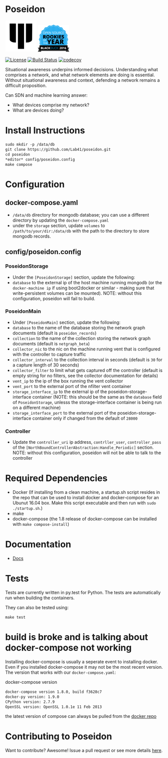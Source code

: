 # Poseidon
![Poseidon Logo](/docs/fork.png) <a href="https://www.blackducksoftware.com/open-source-rookies-2016" ><img src="/docs/Rookies16Badge_1.png" width="100" alt="POSEIDON is now BlackDuck 2016 OpenSource Rookie of the year"></a>

[![License](https://img.shields.io/badge/License-Apache%202.0-blue.svg)](https://opensource.org/licenses/Apache-2.0)
[![Build Status](https://circleci.com/gh/Lab41/poseidon.svg?style=shield&circle-token=29305a2d23d6cac65f811620d75bbe80732472dd)](https://circleci.com/gh/Lab41/poseidon) [![codecov](https://codecov.io/gh/Lab41/poseidon/branch/master/graph/badge.svg?token=ORXmFYC3MM)](https://codecov.io/gh/Lab41/poseidon)

Situational awareness underpins informed decisions. Understanding what comprises a network, and what network elements are doing is essential.  Without situational awareness and context, defending a network remains a difficult proposition.

Can SDN and machine learning answer:
- What devices comprise my network?
- What are devices doing?

# Install Instructions
```
sudo mkdir -p /data/db
git clone https://github.com/Lab41/poseidon.git
cd poseidon
*editor* config/poseidon.config
make compose
```

# Configuration
## docker-compose.yaml
- `/data/db` directory for mongodb database; you can use a different directory by updating the `docker-compose.yaml` 
- under the `storage` section, update `volumes` to `/path/to/your/dir:/data/db` with the path to the directory to store mongodb records.

## config/poseidon.config
### PoseidonStorage
- Under the `[PoseidonStorage]` section, update the following:
- `database` to the external ip of the host machine running mongodb (or
the `docker-machine ip` if using boot2docker or similar - making sure that write-persistent volumes can be mounted). NOTE: without this configuration, poseidon will fail to build.

### PoseidonMain
- Under `[PoseidonMain]` section, update the following:
- `database` to the name of the database storing the network graph documents (default is `poseidon_records`)
- `collection` to the name of the collection storing the network graph documents (default is `netgraph_beta`)
- `collector_nic` to the nic on the machine running vent that is configured with the controller to capture traffic
- `collector_interval` to the collection interval in seconds (default is `30` for a capture length of 30 seconds)
- `collector_filter` to limit what gets captured off the controller (default is empty string for no filters, see the collector documentation for details)
- `vent_ip` to the ip of the box running the vent collector
- `vent_port` to the external port of the nfilter vent container 
- `storage_interface_ip` to the external ip of the poseidon-storage-interface container (NOTE: this should be the same as the `database` field of `PoseidonStorage`, unlesss the storage-interface container is being run on a different machine)
- `storage_interface_port` to the external port of the poseidon-storage-interface container only if changed from the default of `28000`

### Controller
- Update the `controller_uri` ip address, `contrller_user`, `controller_pass` of the `[NorthBoundControllerAbstraction:Handle_Periodic]` section. NOTE: without this configuration, poseidon will not be able to talk to the controller

# Required Dependencies
- Docker (If installing from a clean machine, a startup.sh script resides in the repo that can be used to 
install docker and docker-compose for an Ubunut 16.04 box. Make this script executable and then 
run with `sudo ./startup.sh`.)
- make
- docker-compose (the 1.8 release of docker-compose can be installed with `make compose-install`)

# Documentation
- [Docs](https://github.com/Lab41/poseidon/tree/master/docs)

# Tests
Tests are currently written in py.test for Python.  The tests are automatically run when building the containers.

They can also be tested using:
```
make test
```

# build is broke and is talking about docker-compose not working
Installing docker-compose is usually a seperate event to installing docker.  Even if you installed docker-compose it may not be the most recent version.  The version that works with our `docker-compose.yaml`:

docker-compose version

```
docker-compose version 1.8.0, build f3628c7
docker-py version: 1.9.0
CPython version: 2.7.9
OpenSSL version: OpenSSL 1.0.1e 11 Feb 2013
```

the latest version of compose can always be pulled from the [docker repo](https://github.com/docker/compose/releases)
# Contributing to Poseidon
Want to contribute?  Awesome!  Issue a pull request or see more details [here](https://github.com/Lab41/poseidon/blob/master/CONTRIBUTING.md).
